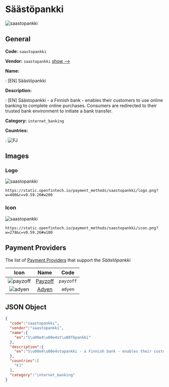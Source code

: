 
# Säästöpankki 
![saastopankki](https://static.openfintech.io/payment_methods/saastopankki/logo.png?w=400&c=v0.59.26#w200)  

## General 
**Code:** `saastopankki` 
 
**Vendor:** `saastopankki` [show -->](/vendors/saastopankki/) 
 
**Name:** 
 
:	[EN] Säästöpankki 
 
**Description:** 
 
: [EN] Säästopankki - a Finnish bank - enables their customers to use online banking to complete online purchases. Consumers are redirected to their trusted bank environment to initiate a bank transfer. 
 
**Category:** `internet_banking` 
 
**Countries:** 
 
:	![FJ](https://cdnjs.cloudflare.com/ajax/libs/flag-icon-css/3.3.0/flags/4x3/fj.svg#w24)  

## Images 

### Logo 
![saastopankki](https://static.openfintech.io/payment_methods/saastopankki/logo.png?w=400&c=v0.59.26#w200)  

```
https://static.openfintech.io/payment_methods/saastopankki/logo.png?w=400&c=v0.59.26#w200
```  

### Icon 
![saastopankki](https://static.openfintech.io/payment_methods/saastopankki/icon.png?w=278&c=v0.59.26#w100)  

```
https://static.openfintech.io/payment_methods/saastopankki/icon.png?w=278&c=v0.59.26#w100
```  

## Payment Providers 
 
The list of [Payment Providers](/payment-providers/) that support the _Säästöpankki_ 

|Icon|Name|Code| 
|:---:|:---:|:---:| 
|![payzoff](https://static.openfintech.io/payment_providers/payzoff/icon.png?w=278&c=v0.59.26#w100) |[Payzoff](/payment-providers/payzoff/)|`payzoff`| 
|![adyen](https://static.openfintech.io/payment_providers/adyen/icon.svg?w=278&c=v0.59.26#w100) |[Adyen](/payment-providers/adyen/)|`adyen`| 
 

## JSON Object 

```json
{
  "code":"saastopankki",
  "vendor":"saastopankki",
  "name":{
    "en":"S\u00e4\u00e4st\u00f6pankki"
  },
  "description":{
    "en":"S\u00e4\u00e4stopankki - a Finnish bank - enables their customers to use online banking to complete online purchases. Consumers are redirected to their trusted bank environment to initiate a bank transfer."
  },
  "countries":[
    "FJ"
  ],
  "category":"internet_banking"
}
```  

